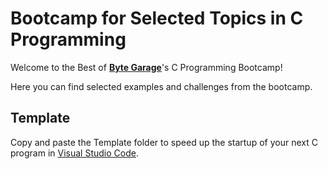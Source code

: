 # Bootcamp for Selected Topics in C Programming

Welcome to the Best of **[Byte Garage](https://bytegarage.co/)**'s C Programming Bootcamp!

Here you can find selected examples and challenges from the bootcamp.

## Template

Copy and paste the Template folder to speed up the startup of your next C program in [Visual Studio Code](https://code.visualstudio.com/docs/languages/cpp#_hello-world).

